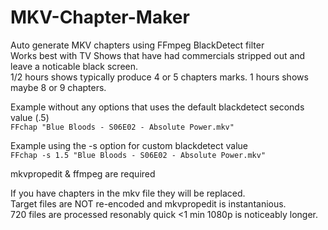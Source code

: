# MKV-Chapter-Maker
Auto generate MKV chapters using FFmpeg BlackDetect filter   
Works best with TV Shows that have had commercials stripped out and leave a noticable black screen.   
1/2 hours shows typically produce 4 or 5 chapters marks. 1 hours shows maybe 8 or 9 chapters.   
   
   
Example without any options that uses the default blackdetect seconds value (.5)   
```FFchap "Blue Bloods - S06E02 - Absolute Power.mkv"```   
   
   Example using the -s option for custom blackdetect value   
   ```FFchap -s 1.5 "Blue Bloods - S06E02 - Absolute Power.mkv"```   
   
mkvpropedit & ffmpeg are required   
   
   If you have chapters in the mkv file they will be replaced.   
   Target files are NOT re-encoded and mkvpropedit is instantanious.   
   720 files are processed resonably quick <1 min 1080p is noticeably longer.   
   
